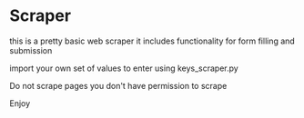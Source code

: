 # Scraper

this is a pretty basic web scraper
it includes functionality for form filling and submission

import your own set of values to enter using keys_scraper.py

Do not scrape pages you don't have permission to scrape

Enjoy
